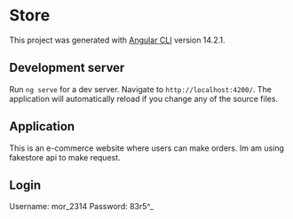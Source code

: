 # Store

This project was generated with [Angular CLI](https://github.com/angular/angular-cli) version 14.2.1.

## Development server

Run `ng serve` for a dev server. Navigate to `http://localhost:4200/`. The application will automatically reload if you change any of the source files.


## Application

This is an e-commerce website where users can make orders. Im am using fakestore api to make request.

## Login

Username: mor_2314
Password: 83r5^_
